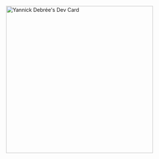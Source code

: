 <a href="https://app.daily.dev/yannickdebree"><img src="https://api.daily.dev/devcards/a4a58014370d41c2bc897490b7d44076.png?r=we2" width="400" alt="Yannick Debrée's Dev Card"/></a>

<!--
**yannickdebree/yannickdebree** is a ✨ _special_ ✨ repository because its `README.md` (this file) appears on your GitHub profile.

Here are some ideas to get you started:

- 🔭 I’m currently working on ...
- 🌱 I’m currently learning ...
- 👯 I’m looking to collaborate on ...
- 🤔 I’m looking for help with ...
- 💬 Ask me about ...
- 📫 How to reach me: ...
- 😄 Pronouns: ...
- ⚡ Fun fact: ...
-->
